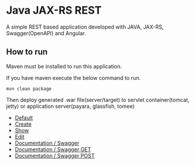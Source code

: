 # Java JAX-RS REST
A simple REST based application developed with JAVA, JAX-RS, Swagger(OpenAPI) and Angular.

## How to run

Maven must be installed to run this application.

If you have maven execute the below command to run.

```
mvn clean package
```

Then deploy generated .war file(server/target) to servlet container(tomcat, jetty) or application server(payara, glassfish, tomee)


- [Default](screenshot/default.png)
- [Create](screenshot/create.png)
- [Show](screenshot/show.png)
- [Edit](screenshot/edit.png)
- [Documentation / Swagger](screenshot/documentation.png)
- [Documentation / Swagger GET](screenshot/documentation-get.png)
- [Documentation / Swagger POST](screenshot/documentation-post.png)
